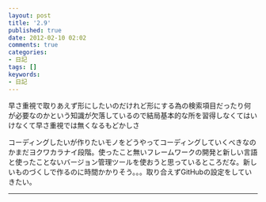 ```yaml
---
layout: post
title: '2.9'
published: true
date: 2012-02-10 02:02
comments: true
categories:
- 日記
tags: []
keywords:
- 日記
---
```

早さ重視で取りあえず形にしたいのだけれど形にする為の検索項目だったり何が必要なのかという知識が欠落しているので結局基本的な所を習得しなくてはいけなくて早さ重視では無くなるもどかしさ

コーディングしたいが作りたいモノをどうやってコーディングしていくべきなのかまだヨクワカラナイ段階。使ったこと無いフレームワークの開発と新しい言語と使ったことないバージョン管理ツールを使おうと思っているところだな。新しいものづくしで作るのに時間かかりそう。。。取り合えずGitHubの設定をしていきたい。

---

